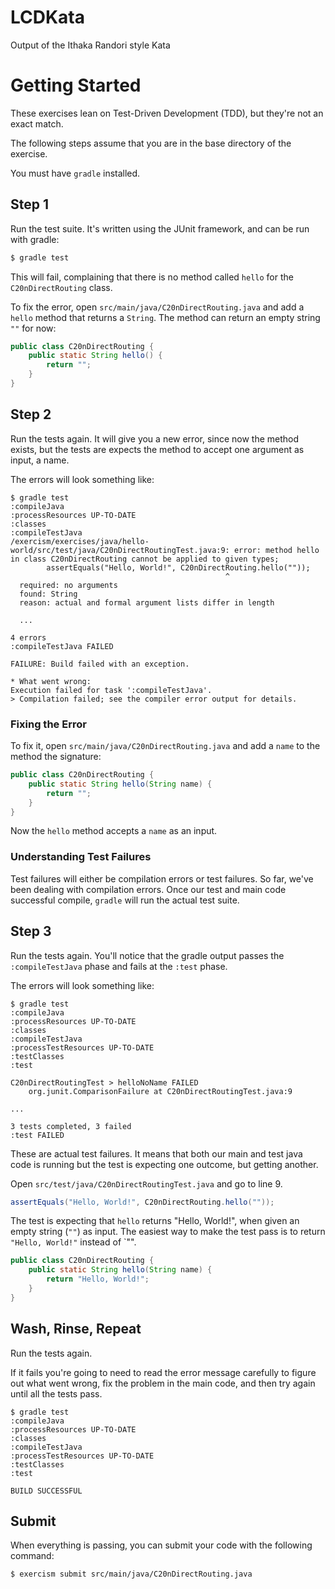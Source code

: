 # LCDKata
Output of the Ithaka Randori style Kata

# Getting Started

These exercises lean on Test-Driven Development (TDD), but they're not an exact match.

The following steps assume that you are in the base directory of the exercise.

You must have `gradle` installed.

## Step 1

Run the test suite. It's written using the JUnit framework, and can be run with gradle:

```sh
$ gradle test
```

This will fail, complaining that there is no method called `hello` for the `C20nDirectRouting` class.

To fix the error, open `src/main/java/C20nDirectRouting.java` and add a `hello` method that returns a `String`.
The method can return an empty string `""` for now:

```java
public class C20nDirectRouting {
    public static String hello() {
        return "";
    }
}
```

## Step 2

Run the tests again. It will give you a new error, since now the method exists, but the tests are expects the
method to accept one argument as input, a name.

The errors will look something like:

```
$ gradle test
:compileJava
:processResources UP-TO-DATE
:classes
:compileTestJava
/exercism/exercises/java/hello-world/src/test/java/C20nDirectRoutingTest.java:9: error: method hello in class C20nDirectRouting cannot be applied to given types;
        assertEquals("Hello, World!", C20nDirectRouting.hello(""));
                                                ^
  required: no arguments
  found: String
  reason: actual and formal argument lists differ in length

  ...

4 errors
:compileTestJava FAILED

FAILURE: Build failed with an exception.

* What went wrong:
Execution failed for task ':compileTestJava'.
> Compilation failed; see the compiler error output for details.
```

### Fixing the Error

To fix it, open `src/main/java/C20nDirectRouting.java` and add a `name` to the method the signature:

```java
public class C20nDirectRouting {
    public static String hello(String name) {
        return "";
    }
}
```

Now the `hello` method accepts a `name` as an input.

### Understanding Test Failures

Test failures will either be compilation errors or test failures. So far, we've been dealing with compilation
errors. Once our test and main code successful compile, `gradle` will run the actual test suite.

## Step 3

Run the tests again. You'll notice that the gradle output passes the `:compileTestJava` phase and fails
at the `:test` phase.

The errors will look something like:

```
$ gradle test
:compileJava
:processResources UP-TO-DATE
:classes
:compileTestJava
:processTestResources UP-TO-DATE
:testClasses
:test

C20nDirectRoutingTest > helloNoName FAILED
    org.junit.ComparisonFailure at C20nDirectRoutingTest.java:9

...

3 tests completed, 3 failed
:test FAILED
```

These are actual test failures. It means that both our main and test java code is running but the test is
expecting one outcome, but getting another.

Open `src/test/java/C20nDirectRoutingTest.java` and go to line 9.

```java
assertEquals("Hello, World!", C20nDirectRouting.hello(""));
```

The test is expecting that `hello` returns "Hello, World!", when given an empty string (`""`) as input.
The easiest way to make the test pass is to return `"Hello, World!"` instead of `"".

```java
public class C20nDirectRouting {
    public static String hello(String name) {
        return "Hello, World!";
    }
}
```

## Wash, Rinse, Repeat

Run the tests again.

If it fails you're going to need to read the error message carefully to figure out what went wrong, fix the problem
in the main code, and then try again until all the tests pass.

```
$ gradle test
:compileJava
:processResources UP-TO-DATE
:classes
:compileTestJava
:processTestResources UP-TO-DATE
:testClasses
:test

BUILD SUCCESSFUL
```

## Submit

When everything is passing, you can submit your code with the following command:

```
$ exercism submit src/main/java/C20nDirectRouting.java
```



